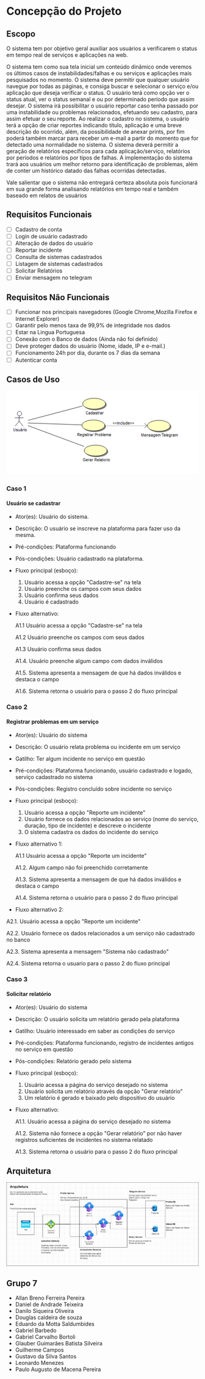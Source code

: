 # Concepção do Projeto

## Escopo

O sistema tem por objetivo geral auxiliar aos usuários a verificarem o status em tempo real de serviços e aplicações na web.

O sistema tem como sua tela inicial um conteúdo dinâmico onde veremos os últimos casos de instabilidades/falhas e ou serviços e aplicações mais pesquisados no momento.
O sistema deve permitir que qualquer usuário navegue por todas as páginas, e consiga buscar e selecionar o serviço e/ou aplicação que deseja verificar o status. O usuário terá como opção ver o status atual, ver o status semanal e ou por determinado período que assim desejar.
O sistema irá possibilitar o usuário reportar caso tenha passado por uma instabilidade ou problemas relacionados, efetuando seu cadastro, para assim efetuar o seu reporte.
Ao realizar o cadastro no sistema, o usuário terá a opção de criar reportes indicando título, aplicação e uma breve descrição do ocorrido, além, da possibilidade de anexar prints, por fim poderá também marcar para receber um e-mail a partir do momento que for detectado uma normalidade no sistema.
O sistema deverá permitir a geração de relatórios específicos para cada aplicação/serviço, relatórios por períodos e relatórios por tipos de falhas.
A implementação do sistema trará aos usuários um melhor retorno para identificação de problemas, além de conter um histórico datado das  falhas ocorridas detectadas.

Vale salientar que o sistema não entregará certeza absoluta pois funcionará em sua grande forma analisando relatórios em tempo real e também baseado em relatos de usuários



## Requisitos Funcionais


- [ ] Cadastro de conta
- [ ] Login de usuário cadastrado
- [ ] Alteração de dados do usuário
- [ ] Reportar incidente
- [ ] Consulta de sistemas cadastrados
- [ ] Listagem de sistemas cadastrados
- [ ] Solicitar Relatórios
- [ ] Enviar mensagem no telegram

## Requisitos Não Funcionais

- [ ] Funcionar nos principais navegadores (Google Chrome,Mozilla Firefox e Internet Explorer)
- [ ] Garantir pelo menos taxa de 99,9% de integridade nos dados 
- [ ] Estar na Lingua Portuguesa 
- [ ] Conexão com o Banco de dados (Ainda não foi definido)
- [ ] Deve proteger dados do usuário (Nome, idade, IP e e-mail.)
- [ ] Funcionamento 24h por dia, durante os 7 dias da semana
- [ ] Autenticar conta

## Casos de Uso 

![casoDeUso v1.0.1](https://github.com/meajudaaqui/documentacao/blob/main/imagens/casoDeUso-v-1.0.1.png?raw=true)

### Caso 1
#### Usuário se cadastrar 
- Ator(es): Usuário do sistema.
- Descrição: O usuário se inscreve na plataforma para fazer uso da mesma.
- Pré-condições: Plataforma funcionando
- Pós-condições: Usuário cadastrado na plataforma.
- Fluxo principal (esboço): 
  1. Usuário acessa a opção "Cadastre-se" na tela
  2. Usuário preenche os campos com seus dados
  3. Usuário confirma seus dados 
  4. Usuário é cadastrado

- Fluxo alternativo:

  A1.1  Usuário acessa a opção "Cadastre-se" na tela

  A1.2  Usuário preenche os campos com seus dados

  A1.3  Usuário confirma seus dados 

  A1.4. Usuário preenche algum campo com dados inválidos

  A1.5. Sistema apresenta a mensagem de que há dados inválidos e destaca o campo 

  A1.6. Sistema retorna o usuário para o passo 2 do fluxo principal

### Caso 2
#### Registrar problemas em um serviço 
- Ator(es): Usuário do sistema
- Descrição: O usuário relata problema ou incidente em um serviço
- Gatilho: Ter algum incidente no serviço em questão
- Pré-condições: Plataforma funcionando, usuário cadastrado e logado, serviço cadastrado no sistema
- Pós-condições: Registro concluído sobre incidente no serviço
- Fluxo principal (esboço):
  1. Usuário acessa a opção "Reporte um incidente"
  2. Usuário fornece os dados relacionados ao serviço (nome do serviço, duração, tipo de incidente) e descreve o incidente
  3. O sistema cadastra os dados do incidente do serviço

- Fluxo alternativo 1:

  A1.1  Usuário acessa a opção "Reporte um incidente"

  A1.2. Algum campo não foi preenchido corretamente

  A1.3. Sistema apresenta a mensagem de que há dados inválidos e destaca o campo 

  A1.4. Sistema retorna o usuário para o passo 2 do fluxo principal

 - Fluxo alternativo 2:

  A2.1. Usuário acessa a opção "Reporte um incidente"

  A2.2. Usuário fornece os dados relacionados a um serviço não cadastrado no banco

  A2.3. Sistema apresenta a mensagem "Sistema não cadastrado"

  A2.4. Sistema retorna o usuario para o passo 2 do fluxo principal

### Caso 3
#### Solicitar relatório
- Ator(es): Usuário do sistema
- Descrição: O usuário solicita um relatório gerado pela plataforma
- Gatilho: Usuário interessado em saber as condições do serviço
- Pré-condições: Plataforma funcionando, registro de incidentes antigos no serviço em questão
- Pós-condições: Relatório gerado pelo sistema
- Fluxo principal (esboço):
  1. Usuário acessa a página do serviço desejado no sistema
  2. Usuário solicita um relatório através da opção "Gerar relatório"
  3. Um relatório é gerado e baixado pelo dispositivo do usuário

- Fluxo alternativo:

  A1.1. Usuário acessa a página do serviço desejado no sistema

  A1.2. Sistema não fornece a opção "Gerar relatório" por não haver registros suficientes de incidentes no sistema relatado

  A1.3. Sistema retorna o usuário para o passo 2 do fluxo principal


## Arquitetura

![Arquitetura v1.0.2](https://github.com/meajudaaqui/documentacao/blob/main/imagens/arquitetura-v1.0.2.png?raw=true)

## Grupo 7 
- Allan Breno Ferreira Pereira
- Daniel de Andrade Teixeira
- Danilo Siqueira Oliveira
- Douglas caldeira de souza
- Eduardo da Motta Saldumbides
- Gabriel Barbedo
- Gabriel Carvalho Bortoli
- Glauber Guimarães Batista Silveira
- Guilherme Campos
- Gustavo da Silva Santos
- Leonardo Menezes
- Paulo Augusto de Macena Pereira

